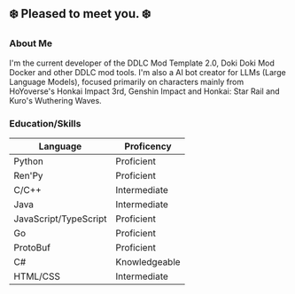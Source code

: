 ## ❄️ Pleased to meet you. ❄️

### About Me
I'm the current developer of the DDLC Mod Template 2.0, Doki Doki Mod Docker and other DDLC mod tools. I'm also a AI bot creator for LLMs (Large Language Models), focused primarily on characters mainly from HoYoverse's Honkai Impact 3rd, Genshin Impact and Honkai: Star Rail and Kuro's Wuthering Waves.

### Education/Skills
| Language | Proficency |
| -------- | ---------- |
| Python | Proficient |
| Ren'Py | Proficient |
| C/C++ | Intermediate |
| Java | Intermediate |
| JavaScript/TypeScript | Proficient |
| Go | Proficient |
| ProtoBuf | Proficient |
| C# | Knowledgeable |
| HTML/CSS | Intermediate |

<!--
**Bronya-Rand/Bronya-Rand** is a ✨ _special_ ✨ repository because its `README.md` (this file) appears on your GitHub profile.

Here are some ideas to get you started:

- 🔭 I’m currently working on ...
- 🌱 I’m currently learning ...
- 👯 I’m looking to collaborate on ...
- 🤔 I’m looking for help with ...
- 💬 Ask me about ...
- 📫 How to reach me: ...
- 😄 Pronouns: ...
- ⚡ Fun fact: ...
-->
